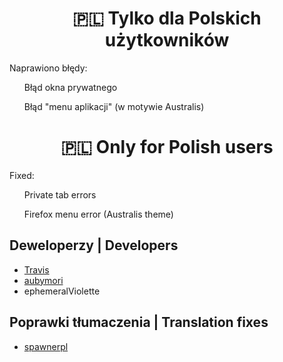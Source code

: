 <center>
<h1>🇵🇱 Tylko dla Polskich użytkowników</h1>
</center>
<P>Naprawiono błędy:</P>
  <ul>Błąd okna prywatnego</ul>
  <ul>Błąd "menu aplikacji" (w motywie Australis)</ul>
<p></p>
<center>
<h1>🇵🇱 Only for Polish users</h1>
</center>
<P>Fixed:</P>
  <ul>Private tab errors</ul>
  <ul>Firefox menu error (Australis theme)</ul>

## Deweloperzy | Developers
* [Travis](https://github.com/travy-patty/)
* [aubymori](https://github.com/aubymori)
* ephemeralViolette
## Poprawki tłumaczenia | Translation fixes
* [spawnerpl](https://github.com/spawnerpl)

<h2>    </h2>
